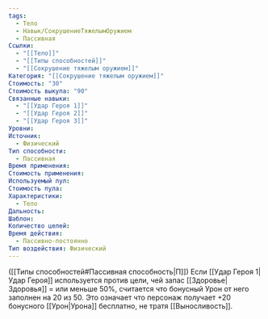 ```yaml
---
tags:
  - Тело
  - Навык/СокрушениеТяжелымОружием
  - Пассивная
Ссылки:
  - "[[Тело]]"
  - "[[Типы способностей]]"
  - "[[Сокрушение тяжелым оружием]]"
Категория: "[[Сокрушение тяжелым оружием]]"
Стоимость: "30"
Стоимость выкупа: "90"
Связанные навыки:
  - "[[Удар Героя 1]]"
  - "[[Удар Героя 2]]"
  - "[[Удар Героя 3]]"
Уровни: 
Источник:
  - Физический
Тип способности:
  - Пассивная
Время применения: 
Стоимость применения: 
Используемый пул: 
Стоимость пула: 
Характеристики:
  - Тело
Дальность: 
Шаблон: 
Количество целей: 
Время действия:
  - Пассивно-постоянно
Тип воздействия: Физический
---
```

([[Типы способностей#Пассивная способность|П]]) Если [[Удар Героя 1|Удар Героя]] используется против цели, чей запас [[Здоровье|Здоровья]] = или меньше 50%, считается что бонусный Урон от него заполнен на 20 из 50. Это означает что персонаж получает +20 бонусного [[Урон|Урона]] бесплатно, не тратя [[Выносливость]]. 